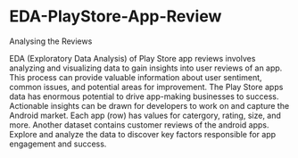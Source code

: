 # EDA-PlayStore-App-Review
Analysing the Reviews

EDA (Exploratory Data Analysis) of Play Store app reviews involves analyzing and visualizing data to gain insights into user reviews of an app. This process can provide valuable information about user sentiment, common issues, and potential areas for improvement.
The Play Store apps data has enormous potential to drive app-making businesses to success. Actionable insights can be drawn for developers to work on and capture the Android market.
Each app (row) has values for catergory, rating, size, and more. Another dataset contains customer reviews of the android apps.
Explore and analyze the data to discover key factors responsible for app engagement and success.

